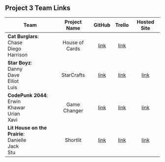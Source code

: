 ## Project 3 Team Links

| Team | Project Name | GitHub | Trello | Hosted Site |
|---|:---:|:---:|:---:|:---:|
| **Cat Burglars**:<br>Chase<br>Diego<br>Harrison | House of Cards | [link](https://github.com/Harrison-Berek/House-of-Cards) | [link](https://trello.com/b/uVnuvqrd/ga-project-3-card-games) |  |
| **Star Boyz**:<br>Danny<br>Dave<br>Elliot<br>Luis | StarCrafts | [link](https://github.com/danny-shindel/spacecrafts) | [link](https://trello.com/b/g70dInN0/ga-project-3) | [link](https://spacecrafts.herokuapp.com/) |
| **CodePunk 2044**:<br>Erwin<br>Khawar<br>Urian<br>Xavi | Game Changer | [link](https://github.com/imthedude2351/GameChanger) | [link](https://trello.com/b/36jVhT0D/game-changer) | [link](https://projectgame-changer.herokuapp.com/) |
| **Lit House on the Prairie**:<br>Danielle<br>Jack<br>Stu | Shortlit | [link](https://github.com/jackhr/shortlit) | [link](https://trello.com/b/r4ptqNpw/shortlit) | [link](https://short-lit.herokuapp.com/) |
